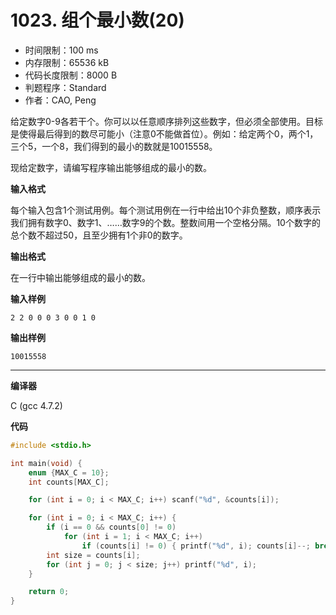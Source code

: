 # 1023. 组个最小数(20)

- 时间限制：100 ms
- 内存限制：65536 kB
- 代码长度限制：8000 B
- 判题程序：Standard
- 作者：CAO, Peng

给定数字0-9各若干个。你可以以任意顺序排列这些数字，但必须全部使用。目标是使得最后得到的数尽可能小（注意0不能做首位）。例如：给定两个0，两个1，三个5，一个8，我们得到的最小的数就是10015558。

现给定数字，请编写程序输出能够组成的最小的数。

**输入格式**

每个输入包含1个测试用例。每个测试用例在一行中给出10个非负整数，顺序表示我们拥有数字0、数字1、……数字9的个数。整数间用一个空格分隔。10个数字的总个数不超过50，且至少拥有1个非0的数字。

**输出格式**

在一行中输出能够组成的最小的数。

**输入样例**

```
2 2 0 0 0 3 0 0 1 0
```

**输出样例**

```
10015558
```

----------

**编译器**

C (gcc 4.7.2)

**代码**

```c
#include <stdio.h>

int main(void) {
    enum {MAX_C = 10};
    int counts[MAX_C];

    for (int i = 0; i < MAX_C; i++) scanf("%d", &counts[i]);

    for (int i = 0; i < MAX_C; i++) {
        if (i == 0 && counts[0] != 0)
            for (int i = 1; i < MAX_C; i++)
                if (counts[i] != 0) { printf("%d", i); counts[i]--; break; }
        int size = counts[i];
        for (int j = 0; j < size; j++) printf("%d", i);
    }

    return 0;
}
```
